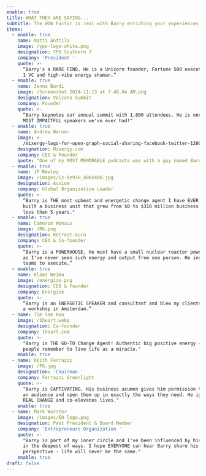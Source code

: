 ```yaml
---
enable: true
title: WHAT THEY ARE SAYING...
subtitle: The WOW Factor is real with Barry enriching your experiences.
items:
  - enable: true
    name: Matti Anttila
    image: /ypo-logo-white.png
    designation: YPO Southern 7
    company: 'President '
    quote: >-
      “Barry's a RARE FIND. He is a Unicorn founder, Fortune 500 executive, Tier
      1 VC and high-vibe energy shaman.”
  - enable: true
    name: Jenma Bardi
    image: /Screenshot 2024-11-13 at 7.48.04 AM.png
    designation: Volcano Summit
    company: Founder
    quote: >-
      “Barry keynotes our annual summit with 1,800 attendees. He is one of the
      MOST IMPACTFUL speakers we've ever had!" 
  - enable: true
    name: Andrew Warner
    image: >-
      /mixergy-logo-for-open-graph-social-sharing-facebook-twitter-1200x630-1.png
    designation: Mixergy.com
    company: CEO & Founder
    quote: “One of my MOST MEMORABLE podcasts was with a guy named Barry Stamos."
  - enable: true
    name: JP Bewley
    image: /images/iz-9z93H_400x400.jpg
    designation: Acxiom
    company: Global Organization Leader
    quote: >-
      “Barry is THE most upbeat and energetic change agent I have EVER met. He
      built a business unit that grew from $0 to $318 million business unit in
      less than 5-years." 
  - enable: true
    name: Cameron Wenaus
    image: /RG.png
    designation: Retreat.Guru
    company: CEO & Co-founder
    quote: >-
      “Barry is a POWERHOUSE. He must have a small nuclear reactor powering him,
      as I've never seen such energy and output from one person. He inspires
      teams to execute.”
  - enable: true
    name: Klaas Weima
    image: /energize.png
    designation: CEO & Founder
    company: Energize
    quote: >-
      “Barry is an ENERGETIC SPEAKER and consultant and blew my clients away at
      a workshop in Amsterdam.”
  - name: Tim Sae Koo
    image: /1heart.webp
    designation: Co-founder
    company: 1heart.com
    quote: >-
      "Barry is THE GO-TO Change Agent! Authentic big positive energy + helps
      people remember to live life as a miracle."
    enable: true
  - name: Keith Ferrazzi
    image: /FG.jpg
    designation: 'Chairman '
    company: Ferrazzi Greenlight
    quote: >-
      "Barry is CAPTIVATING. His business acumen gives him permission to stretch
      an audience and open them up in exactly the ways they need. He ignites
      REAL CHANGE and co-elevates lives."
    enable: true
  - name: Mark Worster
    image: /images/EO logo.png
    designation: Past President & Board Member
    company: 'Entrepreneurs Organization '
    quote: >-
      "Barry is part of my inner circle and I've been influenced by his message
      in the deepest of ways. I hope EVERYONE can hear Barry share his story and
      perspective - life will never be the same."
    enable: true
draft: false
---
```

